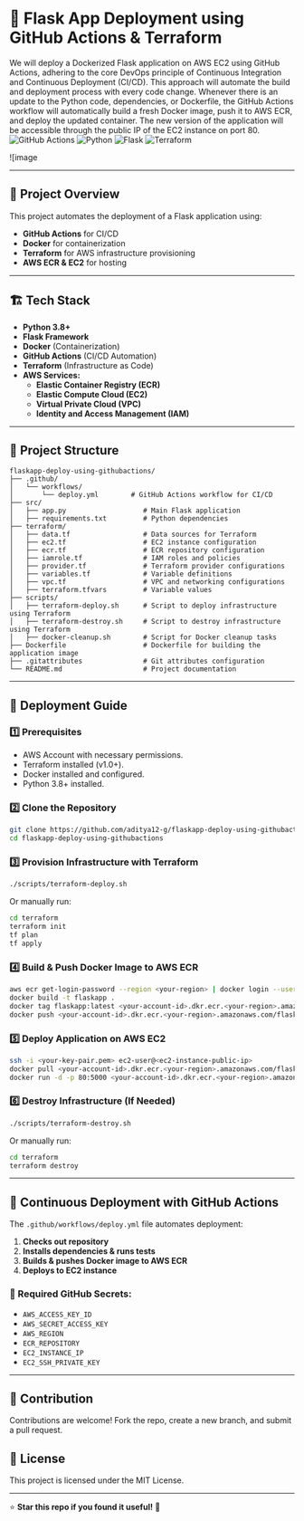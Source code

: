 
# 🚀 Flask App Deployment using GitHub Actions & Terraform

We will deploy a Dockerized Flask application on AWS EC2 using GitHub Actions, adhering to the core DevOps principle of Continuous Integration and Continuous Deployment (CI/CD). This approach will automate the build and deployment process with every code change.
Whenever there is an update to the Python code, dependencies, or Dockerfile, the GitHub Actions workflow will automatically build a fresh Docker image, push it to AWS ECR, and deploy the updated container. The new version of the application will be accessible through the public IP of the EC2 instance on port 80.
![GitHub Actions](https://img.shields.io/github/actions/workflow/status/aditya12-g/flaskapp-deploy-using-githubactions/deploy.yml?branch=main)
![Python](https://img.shields.io/badge/Python-3.8%2B-blue)
![Flask](https://img.shields.io/badge/Flask-2.0%2B-green)
![Terraform](https://img.shields.io/badge/Terraform-1.0%2B-purple)

![image

---

## 📌 Project Overview
This project automates the deployment of a Flask application using:
- **GitHub Actions** for CI/CD
- **Docker** for containerization
- **Terraform** for AWS infrastructure provisioning
- **AWS ECR & EC2** for hosting

---

## 🏗️ Tech Stack
- **Python 3.8+**  
- **Flask Framework**  
- **Docker** (Containerization)  
- **GitHub Actions** (CI/CD Automation)  
- **Terraform** (Infrastructure as Code)  
- **AWS Services:**
  - **Elastic Container Registry (ECR)**
  - **Elastic Compute Cloud (EC2)**
  - **Virtual Private Cloud (VPC)**
  - **Identity and Access Management (IAM)**

---

## 📂 Project Structure
```
flaskapp-deploy-using-githubactions/
├── .github/
│   └── workflows/
│       └── deploy.yml        # GitHub Actions workflow for CI/CD
├── src/
│   ├── app.py                   # Main Flask application
│   ├── requirements.txt         # Python dependencies
├── terraform/
│   ├── data.tf                  # Data sources for Terraform
│   ├── ec2.tf                   # EC2 instance configuration
│   ├── ecr.tf                   # ECR repository configuration
│   ├── iamrole.tf               # IAM roles and policies
│   ├── provider.tf              # Terraform provider configurations
│   ├── variables.tf             # Variable definitions
│   ├── vpc.tf                   # VPC and networking configurations
│   ├── terraform.tfvars         # Variable values
├── scripts/
│   ├── terraform-deploy.sh      # Script to deploy infrastructure using Terraform
│   ├── terraform-destroy.sh     # Script to destroy infrastructure using Terraform
│   ├── docker-cleanup.sh        # Script for Docker cleanup tasks
├── Dockerfile                   # Dockerfile for building the application image
├── .gitattributes               # Git attributes configuration
└── README.md                    # Project documentation
```

---

## 🚀 Deployment Guide
### 1️⃣ Prerequisites
- AWS Account with necessary permissions.
- Terraform installed (v1.0+).
- Docker installed and configured.
- Python 3.8+ installed.

### 2️⃣ Clone the Repository
```sh
git clone https://github.com/aditya12-g/flaskapp-deploy-using-githubactions.git
cd flaskapp-deploy-using-githubactions
```

### 3️⃣ Provision Infrastructure with Terraform
```sh
./scripts/terraform-deploy.sh
```
Or manually run:
```sh
cd terraform
terraform init
tf plan
tf apply
```

### 4️⃣ Build & Push Docker Image to AWS ECR
```sh
aws ecr get-login-password --region <your-region> | docker login --username AWS --password-stdin <your-account-id>.dkr.ecr.<your-region>.amazonaws.com
docker build -t flaskapp .
docker tag flaskapp:latest <your-account-id>.dkr.ecr.<your-region>.amazonaws.com/flaskapp:latest
docker push <your-account-id>.dkr.ecr.<your-region>.amazonaws.com/flaskapp:latest
```

### 5️⃣ Deploy Application on AWS EC2
```sh
ssh -i <your-key-pair.pem> ec2-user@<ec2-instance-public-ip>
docker pull <your-account-id>.dkr.ecr.<your-region>.amazonaws.com/flaskapp:latest
docker run -d -p 80:5000 <your-account-id>.dkr.ecr.<your-region>.amazonaws.com/flaskapp:latest
```

### 6️⃣ Destroy Infrastructure (If Needed)
```sh
./scripts/terraform-destroy.sh
```
Or manually run:
```sh
cd terraform
terraform destroy
```

---

## 🔄 Continuous Deployment with GitHub Actions
The `.github/workflows/deploy.yml` file automates deployment:
1. **Checks out repository**
2. **Installs dependencies & runs tests**
3. **Builds & pushes Docker image to AWS ECR**
4. **Deploys to EC2 instance**

### 🔧 Required GitHub Secrets:
- `AWS_ACCESS_KEY_ID`
- `AWS_SECRET_ACCESS_KEY`
- `AWS_REGION`
- `ECR_REPOSITORY`
- `EC2_INSTANCE_IP`
- `EC2_SSH_PRIVATE_KEY`

---

## 🤝 Contribution
Contributions are welcome! Fork the repo, create a new branch, and submit a pull request.

## 📜 License
This project is licensed under the MIT License.

---

⭐ **Star this repo if you found it useful!** 🚀









